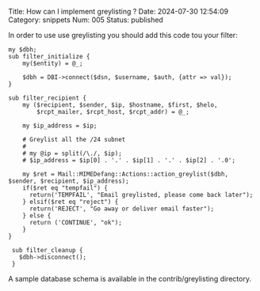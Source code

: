 Title: How can I implement greylisting ?
Date: 2024-07-30 12:54:09
Category: snippets
Num: 005
Status: published

In order to use use greylisting you should add this code tou your filter:  

    my $dbh;
    sub filter_initialize {
        my($entity) = @_;

        $dbh = DBI->connect($dsn, $username, $auth, {attr => val});
    }

    sub filter_recipient {
        my ($recipient, $sender, $ip, $hostname, $first, $helo,
            $rcpt_mailer, $rcpt_host, $rcpt_addr) = @_;

        my $ip_address = $ip;

        # Greylist all the /24 subnet
        #
        # my @ip = split(/\./, $ip);
        # $ip_address = $ip[0] . '.' . $ip[1] . '.' . $ip[2] . '.0';

        my $ret = Mail::MIMEDefang::Actions::action_greylist($dbh, $sender, $recipient, $ip_address);
        if($ret eq "tempfail") {
          return('TEMPFAIL', "Email greylisted, please come back later");
        } elsif($ret eq "reject") {
          return('REJECT', "Go away or deliver email faster");
        } else {
          return ('CONTINUE', "ok");
        }
    }

     sub filter_cleanup {
       $dbh->disconnect();
     }

A sample database schema is available in the contrib/greylisting directory.
